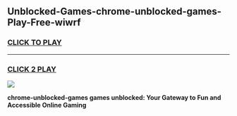 
## Unblocked-Games-chrome-unblocked-games-Play-Free-wiwrf
<h3>
<a href="https://premium76.site?title=chrome-unblocked-games&ref=23A">CLICK TO PLAY</a></h3>
<hr>

<h3>
<a href="https://premium76.site?title=chrome-unblocked-games&ref=23A">CLICK 2 PLAY</a>
  
</h3>

<a href="https://premium76.site?title=chrome-unblocked-games&ref=23A"><img src="https://clearcache.store/games.png"></a>


**chrome-unblocked-games games unblocked: Your Gateway to Fun and Accessible Online Gaming**
